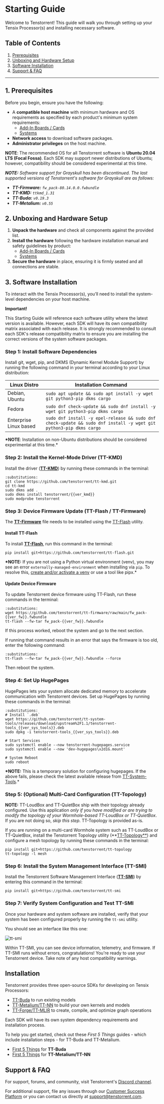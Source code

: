 # Starting Guide

Welcome to Tenstorrent! This guide will walk you through setting up your Tensix Processor(s) and installing necessary software.

## Table of Contents

1. [Prerequisites](#prerequisites)
2. [Unboxing and Hardware Setup](#unboxing-and-hardware-setup)
3. [Software Installation](#software-installation)
4. [Support & FAQ](#support-faq)

---

## 1. Prerequisites

Before you begin, ensure you have the following:

- A **compatible host machine** with minimum hardware and OS requirements as specified by each product's minimum system requirements:
  - [Add-In Boards / Cards](https://docs.tenstorrent.com/aibs/index.html)
  - [Systems](https://docs.tenstorrent.com/systems/index.html)
- **Network access** to download software packages.
- **Administrator privileges** on the host machine.

**NOTE**: The recommended OS for all Tenstorrent software is **Ubuntu 20.04 LTS (Focal Fossa)**. Each SDK may support newer distributions of Ubuntu; however, compatibility should be considered experimental at this time.

***NOTE:** Software support for Grayskull has been discontinued. The last supported versions of Tenstorrent's software for Grayskull are as follows:*

- ***TT-Firmware:** `fw_pack-80.14.0.0.fwbundle`*
- ***TT-KMD:** `ttkmd_1.31`*
- ***TT-Buda:** `v0.19.3`*
- ***TT-Metalium:** `v0.55`*

## 2. Unboxing and Hardware Setup

1. **Unpack the hardware** and check all components against the provided list.
2. **Install the hardware** following the hardware installation manual and safety guidelines by product:
   - [Add-In Boards / Cards](https://docs.tenstorrent.com/aibs/index.html)
   - [Systems](https://docs.tenstorrent.com/systems/index.html)
3. **Secure the hardware** in place, ensuring it is firmly seated and all connections are stable.

## 3. Software Installation

To interact with the Tensix Processor(s), you’ll need to install the system-level dependencies on your host machine.

**Important!**

This Starting Guide will reference each software utility where the latest version is available. However, each SDK will have its own compatibility matrix associated with each release. It is strongly recommended to consult each SDK's release compatibility matrix to ensure you are installing the correct versions of the system software packages.

### Step 1: Install Software Dependencies

Install git, wget, pip, and DKMS (Dynamic Kernel Module Support) by running the following command in your terminal according to your Linux distribution:

| Linux Distro           | Installation Command                                                                      |
|------------------------|-------------------------------------------------------------------------------------------|
| Debian, Ubuntu         | `sudo apt update && sudo apt install -y wget git python3-pip dkms cargo`                        |
| Fedora                 | `sudo dnf check-update && sudo dnf install -y wget git python3-pip dkms cargo`                  |
| Enterprise Linux based | `sudo dnf install -y epel-release && sudo dnf check-update && sudo dnf install -y wget git python3-pip dkms cargo` |

**\*NOTE**: Installation on non-Ubuntu distributions should be considered experimental at this time.\*

### Step 2: Install the Kernel-Mode Driver (TT-KMD)

Install the driver (**[TT-KMD](https://github.com/tenstorrent/tt-kmd)**) by running these commands in the terminal:

```{code-block} bash
:substitutions:
git clone https://github.com/tenstorrent/tt-kmd.git
cd tt-kmd
sudo dkms add .
sudo dkms install tenstorrent/{{ver_kmd}}
sudo modprobe tenstorrent
```

### Step 3: Device Firmware Update (TT-Flash / TT-Firmware)

The [**TT-Firmware**](https://github.com/tenstorrent/tt-firmware) file needs to be installed using the [TT-Flash](https://github.com/tenstorrent/tt-flash) utility.

#### Install TT-Flash

To install **[TT-Flash](https://github.com/tenstorrent/tt-flash)**, run this command in the terminal:

```{code-block} bash
pip install git+https://github.com/tenstorrent/tt-flash.git
```

**\*NOTE:** If you are not using a Python virtual environment (venv), you may see an error `externally-managed-environment` when installing via `pip`. To resolve this, [create and/or activate a venv](https://docs.python.org/3/tutorial/venv.html) or use a tool like pipx.\*

#### Update Device Firmware

To update Tenstorrent device firmware using TT-Flash, run these commands in the terminal:

```{code-block} bash
:substitutions:
wget https://github.com/tenstorrent/tt-firmware/raw/main/fw_pack-{{ver_fw}}.fwbundle
tt-flash --fw-tar fw_pack-{{ver_fw}}.fwbundle
```

If this process worked, reboot the system and go to the next section.

If running that command results in an error that says the firmware is too old, enter the following command:

```{code-block} bash
:substitutions:
tt-flash --fw-tar fw_pack-{{ver_fw}}.fwbundle --force
```

Then reboot the system.

### Step 4: Set Up HugePages

HugePages lets your system allocate dedicated memory to accelerate communication with Tenstorrent devices. Set up HugePages by running these commands in the terminal:

```{code-block} bash
:substitutions:
# Install `.deb`
wget https://github.com/tenstorrent/tt-system-tools/releases/download/upstream%2F1.1/tenstorrent-tools_{{ver_sys_tools}}.deb
sudo dpkg -i tenstorrent-tools_{{ver_sys_tools}}.deb

# Start Services
sudo systemctl enable --now tenstorrent-hugepages.service
sudo systemctl enable --now 'dev-hugepages\x2d1G.mount'

# System Reboot
sudo reboot
```

**\*NOTE:** This is a temporary solution for configuring hugepages. If the above fails, please check the latest available release from [TT-System-Tools](https://github.com/tenstorrent/tt-system-tools.git).\*

### Step 5: (Optional) Multi-Card Configuration (TT-Topology)
**NOTE:** TT-LoudBox and TT-QuietBox ship with their topology already configured. Use this application *only if you have modified or are trying to modify the topology of your Wormhole-based TT-LoudBox or TT-QuietBox*. If you are not doing so, *skip this step*. TT-Topology is provided as-is.

If you are running on a multi-card Wormhole system such as TT-LoudBox or TT-QuietBox, install the Tenstorrent Topology utility (**[TT-Topology**](https://github.com/tenstorrent/tt-topology)) and configure a mesh topology by running these commands in the terminal:

```
pip install git+https://github.com/tenstorrent/tt-topology
tt-topology -l mesh
```

### Step 6: Install the System Management Interface (TT-SMI)
Install the Tenstorrent Software Management Interface (**[TT-SMI](https://github.com/tenstorrent/tt-smi)**) by entering this command in the terminal:

```
pip install git+https://github.com/tenstorrent/tt-smi
```

### Step 7: Verify System Configuration and Test TT-SMI

Once your hardware and system software are installed, verify that your system has been configured properly by running the `tt-smi` utility.

You should see an interface like this one:

![tt-smi](/images/tt_smi.png)

Within TT-SMI, you can see device information, telemetry, and firmware. If TT-SMI runs without errors, congratulations! You're ready to use your Tenstorrent device. Take note of any host compatibility warnings.

## Installation

Tenstorrent provides three open-source SDKs for developing on Tensix Processors:

- [TT-Buda](https://github.com/tenstorrent/tt-buda) to run existing models
- [TT-Metalium/TT-NN](https://github.com/tenstorrent/tt-metal) to build your own kernels and models
- [TT-Forge/TT-MLIR](https://github.com/tenstorrent/tt-forge-fe) to create, compile, and optimize graph operations

Each SDK will have its own system dependency requirements and installation process.

To help you get started, check out these _First 5 Things_ guides - which include installation steps - for TT-Buda and TT-Metalium.

- [First 5 Things](https://github.com/tenstorrent/tt-buda-demos/tree/main/first_5_steps) for **TT-Buda**
- [First 5 Things](https://docs.tenstorrent.com/ttnn/latest/ttnn/get_started.html) for **TT-Metalium/TT-NN**

## Support & FAQ

For support, forums, and community, visit Tenstorrent's [Discord channel](https://discord.gg/tvhGzHQwaj).

For additional support, file any issues through our [Customer Success Platform](https://tenstorrent.atlassian.net/servicedesk/customer/portal/1) or you can contact us directly at [support@tenstorrent.com](mailto:support@tenstorrent.com).
